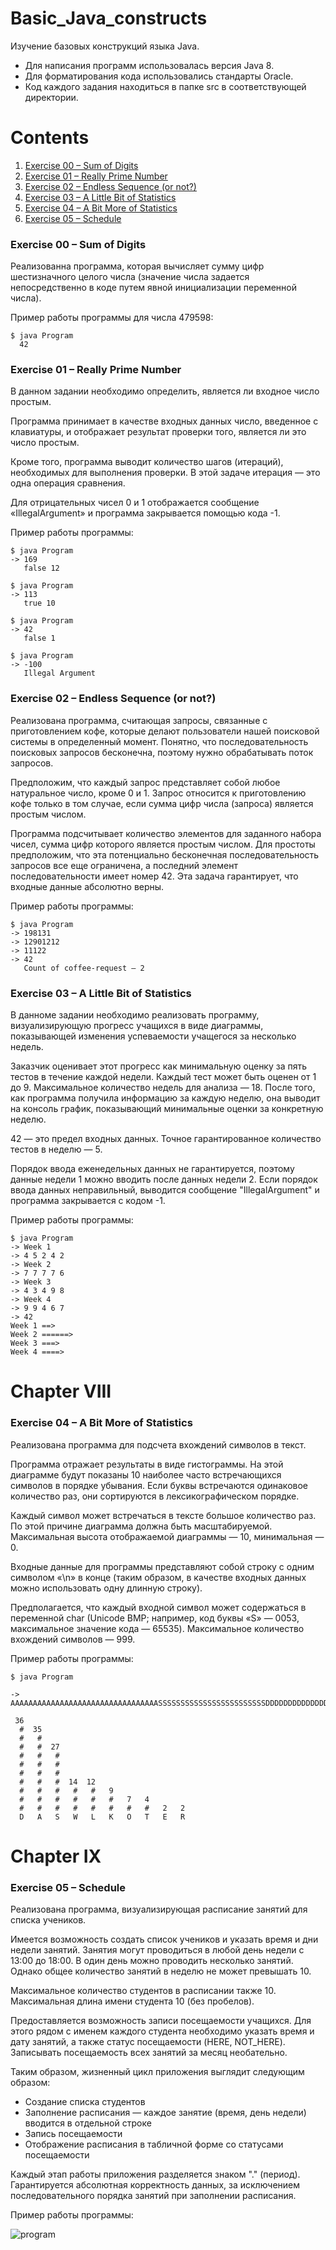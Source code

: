 # Basic_Java_constructs
Изучение базовых конструкций языка Java.

- Для написания программ использовалась версия Java 8.
- Для форматирования кода использовались стандарты Oracle.
- Код каждого задания находиться в папке src в соответствующей директории.


# Contents
1. [Exercise 00 – Sum of Digits](#exercise-00-sum-of-digits)
2. [Exercise 01 – Really Prime Number](#exercise-01-really-prime-number)
3. [Exercise 02 – Endless Sequence (or not?)](#exercise-02-endless-sequence-or-not)
4. [Exercise 03 – A Little Bit of Statistics](#exercise-03-a-little-bit-of-statistics)
5. [Exercise 04 – A Bit More of Statistics](#exercise-04-a-bit-more-of-statistics)
6. [Exercise 05 – Schedule](#exercise-05-schedule)

### Exercise 00 – Sum of Digits

Реализованна программа, которая вычисляет сумму цифр 
шестизначного целого числа (значение числа задается непосредственно в 
коде путем явной инициализации переменной числа).

Пример работы программы для числа 479598:
```
$ java Program
  42
```

### Exercise 01 – Really Prime Number

В данном задании необходимо определить, является ли входное число простым.

Программа принимает в качестве входных данных число, введенное с клавиатуры, 
и отображает результат проверки того, является ли это число простым.

Кроме того, программа выводит количество шагов (итераций), 
необходимых для выполнения проверки. 
В этой задаче итерация — это одна операция сравнения.

Для отрицательных чисел 0 и 1 отображается сообщение «IllegalArgument» и 
программа закрывается помощью кода -1.

Пример работы программы:

```
$ java Program
-> 169
   false 12

$ java Program
-> 113
   true 10

$ java Program
-> 42
   false 1

$ java Program
-> -100 
   Illegal Argument
```


### Exercise 02 – Endless Sequence (or not?)

Реализована программа, считающая запросы, связанные с приготовлением кофе, 
которые делают пользователи нашей поисковой системы в определенный момент. 
Понятно, что последовательность поисковых запросов бесконечна, 
поэтому нужно обрабатывать поток запросов.

Предположим, что каждый запрос представляет собой любое натуральное число, кроме 0 и 1. Запрос относится к приготовлению кофе только в том случае, если сумма цифр числа (запроса) является простым числом.

Программа подсчитывает количество элементов для заданного набора чисел, сумма цифр которого является простым числом. Для простоты предположим, что эта потенциально бесконечная последовательность запросов все еще ограничена, а последний элемент последовательности имеет номер 42. Эта задача гарантирует, что входные данные абсолютно верны.

Пример работы программы:

```
$ java Program
-> 198131
-> 12901212
-> 11122
-> 42
   Count of coffee-request – 2
```


### Exercise 03 – A Little Bit of Statistics

В данноме задании необходимо реализовать программу, визуализирующую прогресс 
учащихся в виде диаграммы, показывающей изменения успеваемости учащегося 
за несколько недель.

Заказчик оценивает этот прогресс как минимальную оценку за пять тестов 
в течение каждой недели. 
Каждый тест может быть оценен от 1 до 9. 
Максимальное количество недель для анализа — 18. 
После того, как программа получила информацию за каждую неделю, 
она выводит на консоль график, показывающий минимальные оценки за конкретную неделю.

42 — это предел входных данных. 
Точное гарантированное количество тестов в неделю — 5.

Порядок ввода еженедельных данных не гарантируется, 
поэтому данные недели 1 можно вводить после данных недели 2. 
Если порядок ввода данных неправильный, выводится сообщение "IllegalArgument" 
и программа закрывается с кодом -1.

Пример работы программы:

```
$ java Program
-> Week 1
-> 4 5 2 4 2
-> Week 2
-> 7 7 7 7 6
-> Week 3
-> 4 3 4 9 8
-> Week 4
-> 9 9 4 6 7
-> 42
Week 1 ==>
Week 2 ======>
Week 3 ===>
Week 4 ====>
```

# Chapter VIII
### Exercise 04 – A Bit More of Statistics

Реализована программа для подсчета вхождений символов в текст.

Программа отражает результаты в виде гистограммы. 
На этой диаграмме будут показаны 10 наиболее часто встречающихся символов 
в порядке убывания. 
Если буквы встречаются одинаковое количество раз, 
они сортируются в лексикографическом порядке.

Каждый символ может встречаться в тексте большое количество раз. 
По этой причине диаграмма должна быть масштабируемой. 
Максимальная высота отображаемой диаграммы — 10, минимальная — 0.

Входные данные для программы представляют собой строку 
с одним символом «\n» в конце (таким образом, в качестве входных данных можно 
использовать одну длинную строку).

Предполагается, что каждый входной символ может содержаться в переменной char 
(Unicode BMP; например, код буквы «S» — 0053, максимальное значение кода — 65535). 
Максимальное количество вхождений символов — 999.

Пример работы программы:

```
$ java Program

-> AAAAAAAAAAAAAAAAAAAAAAAAAAAAAAAAASSSSSSSSSSSSSSSSSSSSSSSSDDDDDDDDDDDDDDDDDDDDDDDDDDDDDDDDDWEWWKFKKDKKDSKAKLSLDKSKALLLLLLLLLLRTRTETWTWWWWWWWWWWOOOOOOO42

 36
  #  35
  #   #
  #   #  27
  #   #   #
  #   #   #
  #   #   #
  #   #   #  14  12
  #   #   #   #   #   9
  #   #   #   #   #   #   7   4
  #   #   #   #   #   #   #   #   2   2
  D   A   S   W   L   K   O   T   E   R
```

# Chapter IX
### Exercise 05 – Schedule

Реализована программа, визуализирующая расписание занятий для списка учеников.

Имеется возможность создать список учеников и указать время и дни недели занятий. 
Занятия могут проводиться в любой день недели с 13:00 до 18:00. 
В один день можно проводить несколько занятий. 
Однако общее количество занятий в неделю не может превышать 10.

Максимальное количество студентов в расписании также 10. 
Максимальная длина имени студента 10 (без пробелов).

Предоставляется возможность записи посещаемости учащихся. 
Для этого рядом с именем каждого студента необходимо 
указать время и дату занятий, а также статус посещаемости (HERE, NOT_HERE). 
Записывать посещаемость всех занятий за месяц необательно.

Таким образом, жизненный цикл приложения выглядит следующим образом:
- Создание списка студентов 
- Заполнение расписания — каждое занятие (время, день недели) вводится в отдельной строке
- Запись посещаемости  
- Отображение расписания в табличной форме со статусами посещаемости

Каждый этап работы приложения разделяется знаком "." (период). 
Гарантируется абсолютная корректность данных, 
за исключением последовательного порядка занятий при заполнении расписания.

Пример работы программы:

![program](misc/images/program.png)
